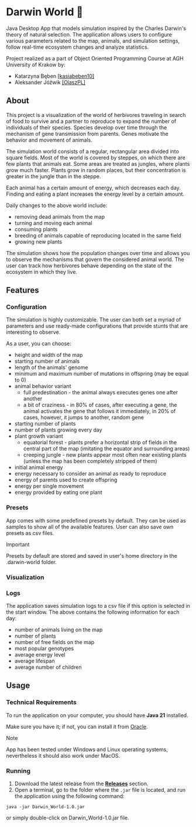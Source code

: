 # Darwin World 🐑
Java Desktop App that models simulation inspired by the Charles Darwin's theory of natural selection. The application allows users to configure various parameters related to the map, animals, and simulation settings, follow real-time ecosystem changes and analyze statistics.

Project realized as a part of Object Oriented Programming Course at AGH University of Krakow by:
- Katarzyna Bęben [[kasiabeben10]](https://github.com/kasiabeben10)
- Aleksander Jóźwik [[OlaszPL]](https://github.com/OlaszPL)

## About
This project is a visualization of the world of herbivores traveling in search of food to survive and a partner to reproduce to expand the number of individuals of their species. Species develop over time through the mechanism of gene transmission from parents. Genes motivate the behavior and movement of animals.

The simulation world consists of a regular, rectangular area divided into square fields. Most of the world is covered by steppes, on which there are few plants that animals eat. Some areas are treated as jungles, where plants grow much faster. Plants grow in random places, but their concentration is greater in the jungle than in the steppe.

Each animal has a certain amount of energy, which decreases each day. Finding and eating a plant increases the energy level by a certain amount.

Daily changes to the above world include:
- removing dead animals from the map
- turning and moving each animal
- consuming plants
- breeding of animals capable of reproducing located in the same field
- growing new plants

The simulation shows how the population changes over time and allows you to observe the mechanisms that govern the considered animal world. The user can track how herbivores behave depending on the state of the ecosystem in which they live.

## Features
### Configuration
The simulation is highly customizable. The user can both set a myriad of parameters and use ready-made configurations that provide stunts that are interesting to observe.

As a user, you can choose:
- height and width of the map
- starting number of animals
- length of the animals' genome
- minimum and maximum number of mutations in offspring (may be equal to 0)
- animal behavior variant <br/>
  - full predestination - the animal always executes genes one after another <br/>
  - a bit of craziness - in 80% of cases, after executing a gene, the animal activates the gene that follows it immediately, in 20% of cases, however, it jumps to another, random gene
- starting number of plants
- number of plants growing every day
- plant growth variant <br/>
  - equatorial forest - plants prefer a horizontal strip of fields in the central part of the map (imitating the equator and surrounding areas)
  - creeping jungle - new plants appear most often near existing plants (unless the map has been completely stripped of them)
- initial animal energy
- energy necessary to consider an animal as ready to reproduce
- energy of parents used to create offspring
- energy per single movement
- energy provided by eating one plant

### Presets
App comes with some predefined presets by default. They can be used as samples to show all of the available features. User can also save own presets as csv files.

> [!IMPORTANT]
> Presets by default are stored and saved in user's home directory in the .darwin-world folder.

### Visualization
### Logs
The application saves simulation logs to a csv file if this option is selected in the start window.
The above contains the following information for each day:
- number of animals living on the map
- number of plants
- number of free fields on the map
- most popular genotypes
- average energy level
- average lifespan
- average number of children


## Usage
### Technical Requirements
To run the application on your computer, you should have **Java 21** installed. 

Make sure you have it; if not, you can install it from [Oracle](https://www.oracle.com/java/technologies/javase/jdk21-archive-downloads.html).

>[!NOTE]
> App has been tested under Windows and Linux operating systems, nevertheless it should also work under MacOS.

### Running
1. Download the latest release from the **[Releases](https://github.com/OlaszPL/Darwin-world/releases)** section.  
2. Open a terminal, go to the folder where the `.jar` file is located, and run the application using the following command:
```shell
java -jar Darwin_World-1.0.jar
```
or simply double-click on Darwin_World-1.0.jar file.

